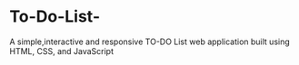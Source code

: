 # To-Do-List-
A simple,interactive  and responsive TO-DO List web application built using HTML, CSS, and JavaScript

